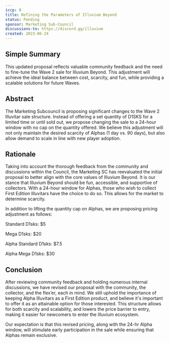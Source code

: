 ```yaml
---
iccp: 8
title: Refining the Parameters of Illuvium Beyond
status: Pending
sponsor: Marketing Sub-Council
discussions-to: https://discord.gg/illuvium
created: 2023-06-24
---
```


## Simple Summary
This updated proposal reflects valuable community feedback and the need to fine-tune the Wave 2 sale for Illuvium Beyond. This adjustment will achieve the ideal balance between cost, scarcity, and fun, while providing a scalable solutions for future Waves.

## Abstract
The Marketing Subcouncil is proposing significant changes to the Wave 2 Illuvitar sale structure. Instead of offering a set quantity of D1SKS for a limited time or until sold out, we propose changing the sale to a 24-hour window with no cap on the quantity offered. We believe this adjustment will not only maintain the desired scarcity of Alphas (1 day vs. 90 days), but also allow demand to scale in line with new player adoption. 

## Rationale
Taking into account the thorough feedback from the community and discussions within the Council, the Marketing SC has reevaluated the initial proposal to better align with the core values of Illuvium Beyond. It is our stance that Illuvium Beyond should be fun, accessible, and supportive of collectors. With a 24-hour window for Alphas, those who wish to collect First Edition Illuvitars have the choice to do so. This allows for the market to determine scarcity. 

In addition to lifting the quantity cap on Alphas, we are proposing pricing adjustment as follows:

Standard D1sks: $5

Mega D1sks: $20

Alpha Standard D1sks: $7.5

Alpha Mega D1sks: $30

## Conclusion
After reviewing community feedback and holding numerous internal discussions, we have revised our proposal with the community, the collector, and the flex’er, each in mind. We still uphold the importance of keeping Alpha Illuvitars as a First Edition product, and believe it's important to offer it as an attainable option for those interested. This structure allows for both scarcity and scalability, and lowers the price barrier to entry, making it easier for newcomers to enter the Illuvium ecosystem. 

Our expectation is that this revised pricing, along with the 24-hr Alpha window, will stimulate early participation in the sale while ensuring that Alphas remain exclusive.
